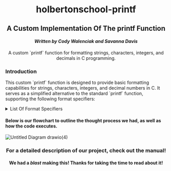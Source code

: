 <h1 align="center"><b>holbertonschool-printf</b></h1>

<h2 align="center"><b>A Custom Implementation Of The printf Function</b></h2>

<h4 align="center"><i>Written by Cody Walenciak and Savanna Davis</i></h4>

<p align="center">A custom `printf` function for formatting strings, characters, integers, and decimals in C programming.</p>

<h3>Introduction</h3>

<p>This custom `printf` function is designed to provide basic formatting capabilities for strings, characters, integers, and decimal numbers in C. It serves as a simplified alternative to the standard `printf` function, supporting the following format specifiers:</p>

<details><summary>List Of Format Specifiers</summary>

- `%s`: <i>Format and print strings.</i>
- `%c`: <i>Format and print characters.</i>
- `%i`: <i>Format and print integers.</i>
- `%d`: <i>Format and print decimal numbers.</i></details>

<h4>Below is our flowchart to outline the thought process we had, as well as how the code executes.</h4>

![Untitled Diagram drawio(4)](https://github.com/Cody-j-w/holbertonschool-printf/assets/125928278/1f1272a7-d1e9-492c-bec2-5de4fa446756)

<h3 align="center">For a detailed description of our project, check out the manual!</h3>

<h4 align="center">We had a <i>blast</i> making this! Thanks for taking the time to read about it!</h4>
